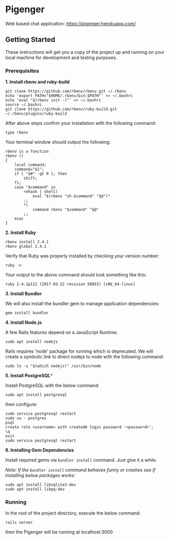 # Pigenger

Web based chat application: https://pigenger.herokuapp.com/

## Getting Started
These instructions will get you a copy of the project up and running on your local machine for development and testing purposes.

### Prerequisites

**1. Install rbenv and ruby-build**

```
git clone https://github.com/rbenv/rbenv.git ~/.rbenv
echo 'export PATH="$HOME/.rbenv/bin:$PATH"' >> ~/.bashrc
echo 'eval "$(rbenv init -)"' >> ~/.bashrc
source ~/.bashrc
git clone https://github.com/rbenv/ruby-build.git ~/.rbenv/plugins/ruby-build
```
After above steps confirm your installation with the following command:
```
type rbenv
```
Your terminal window should output the following:
```
rbenv is a function
rbenv () 
{ 
    local command;
    command="$1";
    if [ "$#" -gt 0 ]; then
        shift;
    fi;
    case "$command" in 
        rehash | shell)
            eval "$(rbenv "sh-$command" "$@")"
        ;;
        *)
            command rbenv "$command" "$@"
        ;;
    esac
}
```

**2. Install Ruby**

``` 
rbenv install 2.4.1
rbenv global 2.4.1
```
Verify that Ruby was properly installed by checking your version number:
```
ruby -v
```
Your output to the above command should look something like this:
```
ruby 2.4.1p111 (2017-03-22 revision 58053) [x86_64-linux]
```

**3. Install Bundler**

We will also install the bundler gem to manage application dependencies:
```
gem install bundler
```

**4. Install Node.js**

A few Rails features depend on a JavaScript Runtime.
```
sudo apt install nodejs
```
Rails requires 'node' package for running which is deprecated. We will create a symbolic link to direct nodejs to node
with the following command:
```
sudo ln -s "$(which nodejs)" /usr/bin/node
```
**5. Install PostgreSQL***

Install PostgreSQL with the below command:

```
sudo apt install postgresql
```

then configure:

```
sudo service postgresql restart
sudo su - postgres
psql
create role <username> with createdb login password '<password>';
\q
exit
sudo service postgresql restart
```

**6. Installing Gem Dependencies**

Install required gems via `bundler install` command. Just give it a while.

*Note: If the `bundler install` command behaves funny or crashes see if installing below packages works:*
```
sudo apt install libsqlite3-dev
sudo apt install libpq-dev
```

### Running

In the root of the project directory, execute the below command:
```
rails server
```
then the Pigenger will be running at localhost:3000